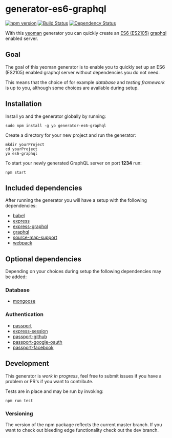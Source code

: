 # generator-es6-graphql
[![npm version](https://badge.fury.io/js/generator-es6-graphql.svg)](https://badge.fury.io/js/generator-es6-graphql) [![Build Status](https://secure.travis-ci.org/stylesuxx/generator-es6-graphql.png?branch=master)](https://travis-ci.org/stylesuxx/generator-es6-graphql) [![Dependency Status](https://david-dm.org/stylesuxx/generator-es6-graphql.svg)](https://david-dm.org/stylesuxx/generator-es6-graphql)

With this [yeoman](http://yeoman.io/) generator you can quickly create an [ES6 (ES2105)](http://es6-features.org/) [graphql](https://facebook.github.io/graphql/) enabled server.

## Goal
The goal of this yeoman generator is to enable you to quickly set up an ES6 (ES2105) enabled graphql server without dependencies you do not need.

This means that the choice of for example *database* and *testing framework* is up to you, although some choices are available during setup.

## Installation
Install yo and the generator globally by running:

    sudo npm install -g yo generator-es6-graphql

Create a directory for your new project and run the generator:

    mkdir yourProject
    cd yourProject
    yo es6-graphql

To start your newly generated GraphQL server on port **1234** run:

    npm start

## Included dependencies
After running the generator you will have a setup with the following dependencies:

* [babel](https://babeljs.io/)
* [express](http://expressjs.com/)
* [express-graphql](https://github.com/graphql/express-graphql)
* [graphql](https://github.com/graphql/graphql-js)
* [source-map-support](https://github.com/evanw/node-source-map-support)
* [webpack](https://webpack.github.io/)

## Optional dependencies
Depending on your choices during setup the following dependencies may be added:

### Database
* [mongoose](http://mongoosejs.com/)

### Authentication
* [passport](http://passportjs.org/)
* [express-session](https://github.com/expressjs/session)
* [passport-github](https://github.com/jaredhanson/passport-github)
* [passport-google-oauth](https://github.com/jaredhanson/passport-google-oauth)
* [passport-facebook](https://github.com/jaredhanson/passport-facebook)

## Development
This generator is *work in progress*, feel free to submit issues if you have a problem or PR's if you want to contribute.

Tests are in place and may be run by invoking:

    npm run test

### Versioning
The version of the npm package reflects the current master branch. If you want to check out bleeding edge functionality check out the dev branch.
